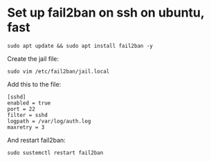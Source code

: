 # Set up fail2ban on ssh on ubuntu, fast

`sudo apt update && sudo apt install fail2ban -y`

Create the jail file:

`sudo vim /etc/fail2ban/jail.local`

Add this to the file:

```
[sshd]
enabled = true
port = 22
filter = sshd
logpath = /var/log/auth.log
maxretry = 3
```

And restart fail2ban:

`sudo sustemctl restart fail2ban`